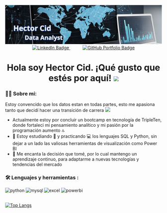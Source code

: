 <div id="header" aling="center"> 
  <img decoding="async"
src="https://github.com/Hectorcidps/Hectorcidps/blob/main/Banners%20LinkedIn.png"
width="1200"
    /> 
</div>

<div align="center">
  <a href="https://www.linkedin.com/in/hector-cid-del-prado/" target='blank' style="margin: 0 20px;">
    <img decoding="async" 
         src="https://img.shields.io/badge/LinkedIn-0077B5?style=for-the-badge&logo=linkedin&logoColor=white" 
         alt="LinkedIn Badge" />
  </a>
  <a href="https://github.com/Hectorcidps/Portfolio_DA" target='blank'style="margin: 0 20px;">
    <img decoding="async" 
         src="https://img.shields.io/badge/Repositorio%20de%20Proyectos-GitHub-blue?style=for-the-badge" 
         alt="GitHub Portfolio Badge" />
  </a>
</div>
<div align="center"> 
  <h1>
    Hola soy Hector Cid. ¡Qué gusto que estés por aquí!
    <img decoding="async" src="https://media.giphy.com/media/hvRJCLFzcasrR4ia7z/giphy.gif" width="30px"/>
  </h1>
</div>

### 👨‍💻 Sobre mí:

Estoy convencido que los datos estan en todas partes, esto me apasiona tanto que decidí hacer una transición de carrera 
<img decoding="async" src="https://media.giphy.com/media/WUlplcMpOCEmTGBtBW/giphy.gif" width="30">

* Actualmente estoy por concluir un bootcamp en tecnología de TripleTen, donde fortaleci mi pensamiento analítico y mi pasión por la programación aumento 🔝
* :seedling: Estoy estudiando :blue_book: y practicando :computer: los lenguajes SQL y Python, sin dejar a un lado las valiosas herramientas de visualización como Power BI
* 💓 Me encanta la decisión que tomé, por lo cual mantengo un aprendizaje continuo, para adaptarme a nuevas tecnologías y tendencias del mercado

### :hammer_and_wrench: Lenguajes y herramientas :

<div id="header" align="left">
    <img decoding="async" src="https://img.shields.io/badge/Python-3776AB?style=for-the-badge&logo=python&logoColor=white" alt="python"/>
  </a>
    <img decoding="async" src="https://img.shields.io/badge/MySQL-6DB33F?style=for-the-badge&logo=mysql&logoColor=white" alt="mysql"/>
  </a>
 <img decoding="async" src="https://img.shields.io/badge/Microsoft_Excel-217346?style=for-the-badge&logo=microsoft-excel&logoColor=white" alt="excel"/>
  </a>
 <img decoding="async" src="https://img.shields.io/badge/Power_BI-FFBE00?style=for-the-badge&logo=Power-BI&logoColor=white" alt="powerbi"/>
  </a>
</div>
<br>

[![Top Langs](https://github-readme-stats.vercel.app/api/top-langs/?username=Hectorcidps&layout=compact&theme=vision-friendly-dark)](https://github.com/anuraghazra/github-readme-stats)




